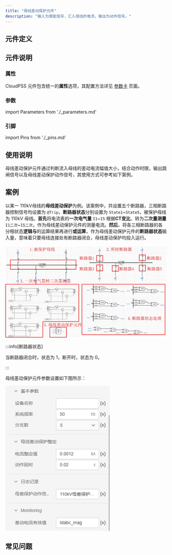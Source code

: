 ```yaml
---
title: "母线差动保护元件"
description: "输入为使能信号，汇入母线的电流，输出为动作信号。"
---
```


## 元件定义

## 元件说明



### 属性

CloudPSS 元件包含统一的**属性**选项，其配置方法详见 [参数卡](docs/documents/software/10-xstudio/20-simstudio/40-workbench/20-function-zone/30-design-tab/30-param-panel/index.md) 页面。

### 参数

import Parameters from './_parameters.md'

<Parameters/>

### 引脚

import Pins from './_pins.md'

<Pins/>

## 使用说明
母线差动保护元件通过判断流入母线的差动电流幅值大小，结合动作时限，输出跳闸信号以及母线差动保护动作信号，其使用方式可参考如下案例。


## 案例

以某一 110kV母线的**母线差动保护**为例。该案例中，共设置五个断路器，三相断路器控制信号均设置为 `@Trip`，**断路器状态**分别设置为 `State1`\~`State5`，被保护母线为 110kV 母线。**首先**将电流表的**一次电气量** `I1`\~`I5` 根据**CT变比**、转为**二次量测量** `I1二次`\~`I5二次`，作为母线差动保护元件的测量电流。**然后**，将各三相断路器的各分相状态**逻辑与**的运算结果再进行**或运算**，作为母线差动保护元件的**断路器状态**输入量，意味着只要母线连接处有断路器闭合，母线差动保护均投入运行。


 ![母线差动保护元件使用案例](./_busdifferentialprotection.png)

 :::info[断路器状态]

当断路器闭合时，状态为 1，断开时，状态为 0。

:::

母线差动保护元件参数设置如下图所示：

 ![母线差动保护元件参数设置](./_config.png)

## 常见问题

